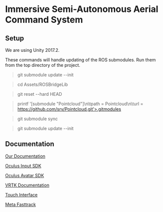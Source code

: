 # Immersive Semi-Autonomous Aerial Command System

## Setup
We are using Unity 2017.2.

These commands will handle updating of the ROS submodules. Run them from the top directory of the project.

> git submodule update --init

> cd Assets/ROSBridgeLib

> git reset --hard HEAD

> printf '[submodule "Pointcloud"]\n\tpath = Pointcloud\n\turl = https://github.com/srv/Pointcloud.git'>.gitmodules

> git submodule sync

> git submodule update --init

## Documentation
[Our Documentation](https://docs.google.com/document/d/1SNp_7TKreH0aQJi-O4z-tOPAddoI61xs9drVxUI1xbE/edit?usp=sharing)

[Oculus Input SDK](https://developer.oculus.com/documentation/unity/latest/concepts/unity-ovrinput/#unity-ovrinput)

[Oculus Avatar SDK](http://static.oculus.com/documentation/pdfs/avatarsdk/1.12/avatarsdk.pdf)

[VRTK Documentation](https://vrtoolkit.readme.io/docs)

[Touch Interface](https://github.com/tcheng96/2d-drone-interface)

[Meta Fasttrack](https://github.com/HJReachability/meta_fastrack)
